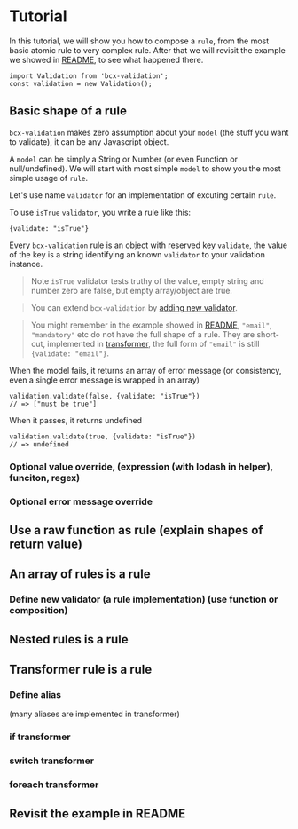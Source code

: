 # Tutorial

In this tutorial, we will show you how to compose a `rule`, from the most basic atomic rule to very complex rule. After that we will revisit the example we showed in [README](../README.md), to see what happened there.

    import Validation from 'bcx-validation';
    const validation = new Validation();

## Basic shape of a rule

`bcx-validation` makes zero assumption about your `model` (the stuff you want to validate), it can be any Javascript object.

A `model` can be simply a String or Number (or even Function or null/undefined). We will start with most simple `model` to show you the most simple usage of `rule`.

Let's use name `validator` for an implementation of excuting certain `rule`.

To use `isTrue` `validator`, you write a rule like this:

    {validate: "isTrue"}

Every `bcx-validation` rule is an object with reserved key `validate`, the value of the key is a string identifying an known `validator` to your validation instance.

> Note `isTrue` validator tests truthy of the value, empty string and number zero are false, but empty array/object are true.

> You can extend `bcx-validation` by [adding new validator](#define-new-validator).

> You might remember in the example showed in [README](../README.md), `"email"`, `"mandatory"` etc do not have the full shape of a rule. They are short-cut, implemented in [transformer](#transformer-rule-is-a-rule), the full form of `"email"` is still `{validate: "email"}`.

When the model fails, it returns an array of error message (or consistency, even a single error message is wrapped in an array)

    validation.validate(false, {validate: "isTrue"})
    // => ["must be true"]

When it passes, it returns undefined

    validation.validate(true, {validate: "isTrue"})
    // => undefined

### Optional value override, (expression (with lodash in helper), funciton, regex)

### Optional error message override

## Use a raw function as rule (explain shapes of return value)

## An array of rules is a rule

### Define new validator (a rule implementation) (use function or composition)

## Nested rules is a rule

## Transformer rule is a rule

### Define alias
(many aliases are implemented in transformer)

### if transformer

### switch transformer

### foreach transformer


## Revisit the example in README